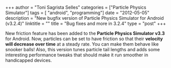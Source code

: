 +++
author = "Toni Sagrista Selles"
categories = ["Particle Physics Simulator"]
tags = [ "android", "programming"]
date = "2012-05-05"
description = "New bugfix version of Particle Physics Simulator for Android (v3.2.4)"
linktitle = ""
title = "Bug fixes and more in 3.2.4"
type = "post"
+++

New friction feature has been added to the **Particle Physics Simulator v3.3** for Android.
Now, particles can be set to have friction so that their **velocity will decrease over time** at a steady rate. You can make them behave like snooker balls! Also, this version tunes particle tail lengths and adds some interesting performance tweaks that should make it run smoother in handicapped devices.
